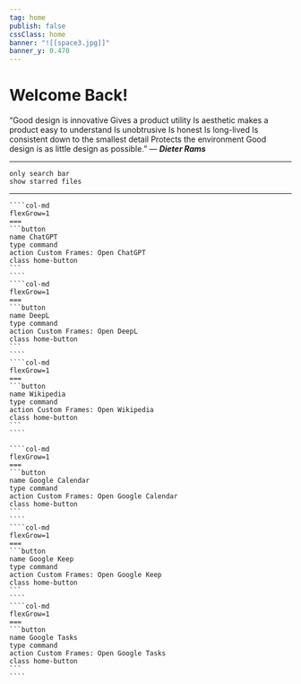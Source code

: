 ```yaml
---
tag: home
publish: false
cssClass: home
banner: "![[space3.jpg]]"
banner_y: 0.470
---
```


# Welcome Back!

“Good design is innovative Gives a product utility Is aesthetic makes a product easy to understand Is unobtrusive Is honest Is long-lived Is consistent down to the smallest detail Protects the environment Good design is as little design as possible.” — ***Dieter Rams***

---

```search-bar
only search bar
show starred files
```

---

`````col
````col-md
flexGrow=1
===
```button
name ChatGPT
type command
action Custom Frames: Open ChatGPT
class home-button
```
````
````col-md
flexGrow=1
===
```button
name DeepL
type command
action Custom Frames: Open DeepL
class home-button
```
````
````col-md
flexGrow=1
===
```button
name Wikipedia
type command
action Custom Frames: Open Wikipedia
class home-button
```
````
`````

`````col
````col-md
flexGrow=1
===
```button
name Google Calendar
type command
action Custom Frames: Open Google Calendar
class home-button
```
````
````col-md
flexGrow=1
===
```button
name Google Keep
type command
action Custom Frames: Open Google Keep
class home-button
```
````
````col-md
flexGrow=1
===
```button
name Google Tasks
type command
action Custom Frames: Open Google Tasks
class home-button
```
````
`````